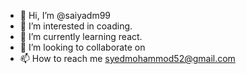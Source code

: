 - 👋 Hi, I’m @saiyadm99
- 👀 I’m interested in coading.
- 🌱 I’m currently learning react.
- 💞️ I’m looking to collaborate on 
- 📫 How to reach me syedmohammod52@gmail.com

<!---
saiyadm99/saiyadm99 is a ✨ special ✨ repository because its `README.md` (this file) appears on your GitHub profile.
You can click the Preview link to take a look at your changes.
--->
